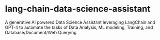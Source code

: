# lang-chain-data-science-assistant
A generative AI powered Data Science Assistant leveraging LangChain and GPT-4 to automate the tasks of Data Analysis, ML modeling, Training, and Database/Document/Web Querying. 
